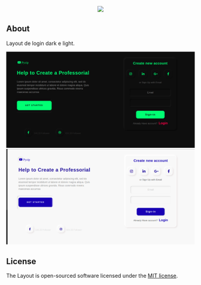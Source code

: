 <p align="center"><a href="https://github.com/pyzip" target="_blank"><img src="https://www.umov.me/wp-content/uploads/2018/08/banner-topo-BLOG-1200-x-400-2.jpg" width="400"></a></p>

## About

Layout de login dark e light.

![Screenshot](/Screenshot/Screenshot1.png)
![Screenshot](/Screenshot/Screenshot2.png)

## License

The Layout is open-sourced software licensed under the [MIT license](https://opensource.org/licenses/MIT).

